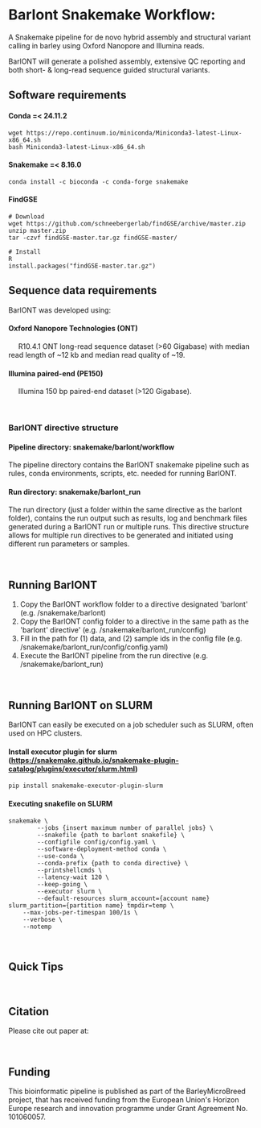 # Barlont Snakemake Workflow:

A Snakemake pipeline for de novo hybrid assembly and structural variant calling in barley using Oxford Nanopore and Illumina reads.

BarlONT will generate a polished assembly, extensive QC reporting and both short- & long-read sequence guided structural variants. 

## Software requirements

#### Conda =< 24.11.2
```
wget https://repo.continuum.io/miniconda/Miniconda3-latest-Linux-x86_64.sh
bash Miniconda3-latest-Linux-x86_64.sh
```

#### Snakemake =< 8.16.0
```
conda install -c bioconda -c conda-forge snakemake
```

#### FindGSE 
```
# Download
wget https://github.com/schneebergerlab/findGSE/archive/master.zip
unzip master.zip
tar -czvf findGSE-master.tar.gz findGSE-master/

# Install
R
install.packages("findGSE-master.tar.gz")
```

## Sequence data requirements

BarlONT was developed using:

#### Oxford Nanopore Technologies (ONT)

&nbsp;&nbsp;&nbsp;&nbsp; R10.4.1 ONT long-read sequence dataset (>60 Gigabase) with median read length of ~12 kb and median read quality of ~19.

#### Illumina paired-end (PE150)

&nbsp;&nbsp;&nbsp;&nbsp; Illumina 150 bp paired-end dataset (>120 Gigabase).
<p>&nbsp;</p>

### BarlONT directive structure

#### Pipeline directory: snakemake/barlont/workflow
The pipeline directory contains the BarlONT snakemake pipeline such as rules, conda environments, scripts, etc. needed for running BarlONT. 

#### Run directory: snakemake/barlont_run
The run directory (just a folder within the same directive as the barlont folder), contains the run output such as results, log and benchmark files generated during a BarlONT run or multiple runs. This directive structure allows for multiple run directives to be generated and initiated using different run parameters or samples. 

<p>&nbsp;</p>

## Running BarlONT

1. Copy the BarlONT workflow folder to a directive designated 'barlont' (e.g. /snakemake/barlont)
2. Copy the BarlONT config folder to a directive in the same path as the 'barlont' directive' (e.g. /snakemake/barlont_run/config)
3. Fill in the path for (1) data, and (2) sample ids in the config file (e.g. /snakemake/barlont_run/config/config.yaml)
4. Execute the BarlONT pipeline from the run directive (e.g. /snakemake/barlont_run)

<p>&nbsp;</p>

## Running BarlONT on SLURM

BarlONT can easily be executed on a job scheduler such as SLURM, often used on HPC clusters.

#### Install executor plugin for slurm (https://snakemake.github.io/snakemake-plugin-catalog/plugins/executor/slurm.html)
```
pip install snakemake-executor-plugin-slurm
```
#### Executing snakefile on SLURM
```
snakemake \
        --jobs {insert maximum number of parallel jobs} \
        --snakefile {path to barlont snakefile} \
        --configfile config/config.yaml \
        --software-deployment-method conda \
        --use-conda \
        --conda-prefix {path to conda directive} \
        --printshellcmds \
        --latency-wait 120 \
        --keep-going \
        --executor slurm \
        --default-resources slurm_account={account name} slurm_partition={partition name} tmpdir=temp \
	--max-jobs-per-timespan 100/1s \
	--verbose \
	--notemp
```

<p>&nbsp;</p>

## Quick Tips








<p>&nbsp;</p>

## Citation

Please cite out paper at: 

<p>&nbsp;</p>

## Funding

This bioinformatic pipeline is published as part of the BarleyMicroBreed project, that has received funding from the European Union's Horizon Europe research and innovation programme under Grant Agreement No. 101060057.
